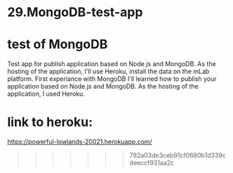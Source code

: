 # 29.MongoDB-test-app

 # test of MongoDB

Test app for publish application based on Node.js and MongoDB. As the hosting of the application, I'll use Heroku, install the data on the mLab platform.
First experiance with MongoDB I'll learned how to publish your application based on Node.js and MongoDB.
As the hosting of the application, I used Heroku.

# link to heroku:
 https://powerful-lowlands-20021.herokuapp.com/
>>>>>>> 792a03de3ceb91cf0690b1d339cdeeccf931aa2c
